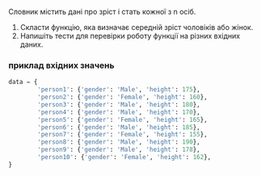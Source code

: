  Словник містить дані про зріст і стать кожної з n осіб. 
 1. Скласти функцію, яка визначає середній зріст чоловіків або жінок.
 2. Напишіть тести для перевірки роботу функції на різних вхідних даних.


### приклад вхідних значень

```python
data = {
        'person1': {'gender': 'Male', 'height': 175},
        'person2': {'gender': 'Female', 'height': 160},
        'person3': {'gender': 'Male', 'height': 180},
        'person4': {'gender': 'Male', 'height': 170},
        'person5': {'gender': 'Female', 'height': 165},
        'person6': {'gender': 'Male', 'height': 185},
        'person7': {'gender': 'Female', 'height': 155},
        'person8': {'gender': 'Male', 'height': 190},
        'person9': {'gender': 'Male', 'height': 178},
        'person10': {'gender': 'Female', 'height': 162},
}
```